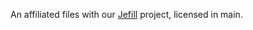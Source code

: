 An affiliated files with our <a href="https://github.com/bahasalien/Jefill">Jefill</a> project, licensed in main.
